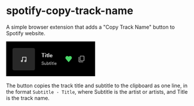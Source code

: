 # spotify-copy-track-name
A simple browser extension that adds a "Copy Track Name" button to Spotify website.

![preview](preview.gif)

The button copies the track title and subtitle to the clipboard as one line, in the format `Subtitle - Title`, where Subtitle is the artist or artists, and Title is the track name.
